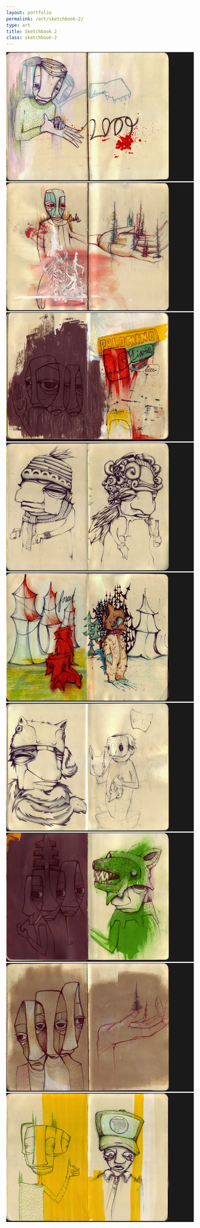 ```yaml
---
layout: portfolio
permalink: /art/sketchbook-2/
type: art
title: Sketchbook 2
class: sketchbook-2
---
```


![](/media/images/sketchbooks1.jpg)
![](/media/images/sketchbooks2.jpg)
![](/media/images/sketchbooks3.jpg)
![](/media/images/sketchbooks4.jpg)
![](/media/images/sketchbooks5.jpg)
![](/media/images/sketchbooks6.jpg)
![](/media/images/sketchbooks7.jpg)
![](/media/images/sketchbooks8.jpg)
![](/media/images/sketchbooks9.jpg)